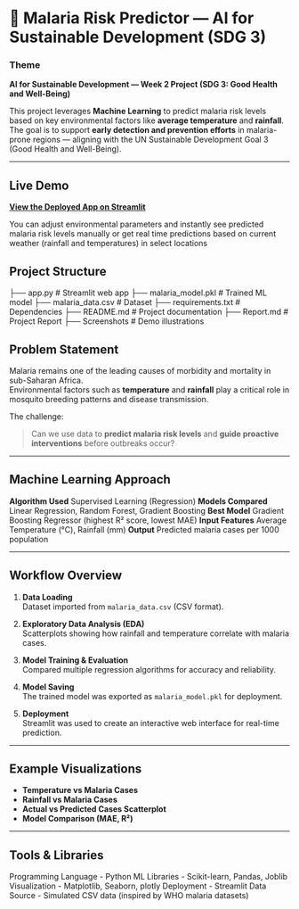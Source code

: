 # 🦟 Malaria Risk Predictor — AI for Sustainable Development (SDG 3)

### Theme
**AI for Sustainable Development — Week 2 Project (SDG 3: Good Health and Well-Being)**

This project leverages **Machine Learning** to predict malaria risk levels based on key environmental factors like **average temperature** and **rainfall**. The goal is to support **early detection and prevention efforts** in malaria-prone regions — aligning with the UN Sustainable Development Goal 3 (Good Health and Well-Being).

---

##  Live Demo

 **[View the Deployed App on Streamlit](https://mlrriskpredictor.streamlit.app/)**

You can adjust environmental parameters and instantly see predicted malaria risk levels manually or get real time predictions based on current weather (rainfall and temperatures) in select locations

## Project Structure
├── app.py # Streamlit web app
├── malaria_model.pkl # Trained ML model
├── malaria_data.csv # Dataset
├── requirements.txt # Dependencies
├── README.md # Project documentation
├── Report.md # Project Report
├── Screenshots # Demo illustrations

## Problem Statement

Malaria remains one of the leading causes of morbidity and mortality in sub-Saharan Africa.  
Environmental factors such as **temperature** and **rainfall** play a critical role in mosquito breeding patterns and disease transmission.

The challenge:  
> Can we use data to **predict malaria risk levels** and **guide proactive interventions** before outbreaks occur?

---

## Machine Learning Approach
 **Algorithm Used**  Supervised Learning (Regression) 
 **Models Compared**  Linear Regression, Random Forest, Gradient Boosting 
 **Best Model**  Gradient Boosting Regressor (highest R² score, lowest MAE) 
 **Input Features**  Average Temperature (°C), Rainfall (mm) 
 **Output**  Predicted malaria cases per 1000 population 

---

##  Workflow Overview

1. **Data Loading**  
   Dataset imported from `malaria_data.csv` (CSV format).

2. **Exploratory Data Analysis (EDA)**  
   Scatterplots showing how rainfall and temperature correlate with malaria cases.

3. **Model Training & Evaluation**  
   Compared multiple regression algorithms for accuracy and reliability.

4. **Model Saving**  
   The trained model was exported as `malaria_model.pkl` for deployment.

5. **Deployment**  
   Streamlit was used to create an interactive web interface for real-time prediction.

---

## Example Visualizations

- **Temperature vs Malaria Cases**
- **Rainfall vs Malaria Cases**
- **Actual vs Predicted Cases Scatterplot**
- **Model Comparison (MAE, R²)**

---

##  Tools & Libraries
Programming Language - Python 
ML Libraries - Scikit-learn, Pandas, Joblib 
Visualization - Matplotlib, Seaborn, plotly 
Deployment - Streamlit 
Data Source - Simulated CSV data (inspired by WHO malaria datasets) 

